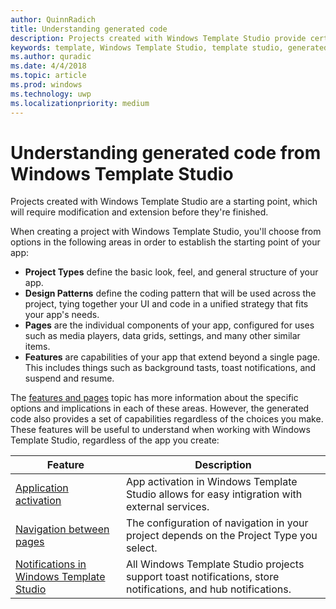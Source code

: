 ```yaml
---
author: QuinnRadich
title: Understanding generated code
description: Projects created with Windows Template Studio provide certain core functions that are useful no matter what sort of app you're building.
keywords: template, Windows Template Studio, template studio, generated code, project type, pages
ms.author: quradic
ms.date: 4/4/2018
ms.topic: article
ms.prod: windows
ms.technology: uwp
ms.localizationpriority: medium
---
```


# Understanding generated code from Windows Template Studio

Projects created with Windows Template Studio are a starting point, which will require modification and extension before they're finished.

When creating a project with Windows Template Studio, you'll choose from options in the following areas in order to establish the starting point of your app:

* **Project Types** define the basic look, feel, and general structure of your app.
* **Design Patterns** define the coding pattern that will be used across the project, tying together your UI and code in a unified strategy that fits your app's needs.
* **Pages** are the individual components of your app, configured for uses such as media players, data grids, settings, and many other similar items.
* **Features** are capabilities of your app that extend beyond a single page. This includes things such as background tasts, toast notifications, and suspend and resume.

The [features and pages](features-and-pages.md) topic has more information about the specific options and implications in each of these areas. However, the generated code also provides a set of capabilities regardless of the choices you make. These features will be useful to understand when working with Windows Template Studio, regardless of the app you create:

| Feature | Description |
| ----- | ----- |
| [Application activation](application-activation.md) | App activation in Windows Template Studio allows for easy intigration with external services. |
| [Navigation between pages](navigation-between-pages.md) | The configuration of navigation in your project depends on the Project Type you select. |
| [Notifications in Windows Template Studio](notifications.md) | All Windows Template Studio projects support toast notifications, store notifications, and hub notifications. |